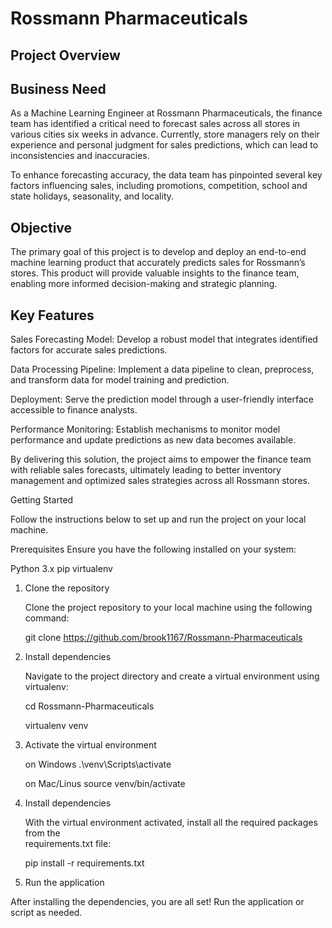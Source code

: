 # Rossmann Pharmaceuticals

## Project Overview


## Business Need

As a Machine Learning Engineer at Rossmann Pharmaceuticals, the finance team has identified a critical need to forecast sales across all stores in various cities six weeks in advance. Currently, store managers rely on their experience and personal judgment for sales predictions, which can lead to inconsistencies and inaccuracies.

To enhance forecasting accuracy, the data team has pinpointed several key factors influencing sales, including promotions, competition, school and state holidays, seasonality, and locality.

## Objective

The primary goal of this project is to develop and deploy an end-to-end machine learning product that accurately predicts sales for Rossmann’s stores. This product will provide valuable insights to the finance team, enabling more informed decision-making and strategic planning.

## Key Features

Sales Forecasting Model: Develop a robust model that integrates identified factors for accurate sales predictions.


Data Processing Pipeline: Implement a data pipeline to clean, preprocess, and transform data for model training and prediction.


Deployment: Serve the prediction model through a user-friendly interface accessible to finance analysts.


Performance Monitoring: Establish mechanisms to monitor model performance and update predictions as new data becomes available.


By delivering this solution, the project aims to empower the finance team with reliable sales forecasts, ultimately leading to better inventory management and optimized sales strategies across all Rossmann stores.



Getting Started

Follow the instructions below to set up and run the project on your local machine.

Prerequisites Ensure you have the following installed on your system:

Python 3.x pip virtualenv

1. Clone the repository

    Clone the project repository to your local machine using the following command:

    git clone https://github.com/brook1167/Rossmann-Pharmaceuticals

2. Install dependencies

   Navigate to the project directory and create a virtual environment using virtualenv:

   cd Rossmann-Pharmaceuticals
   
   virtualenv venv


3. Activate the virtual environment
    
    on Windows
        .\venv\Scripts\activate
        
    on Mac/Linus
        source venv/bin/activate
        
4. Install dependencies

    With the virtual environment activated, install all the required packages from the         
    requirements.txt file:
    
    pip install -r requirements.txt


5. Run the application

After installing the dependencies, you are all set! Run the application or script as needed.

